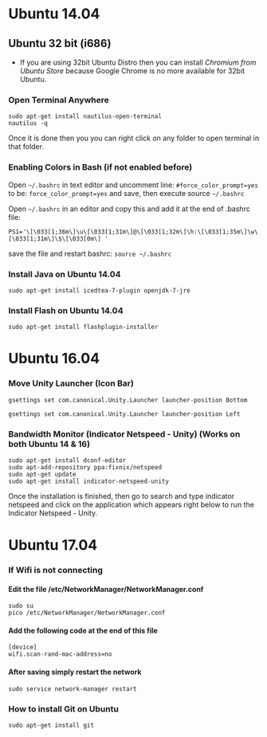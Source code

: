 # Ubuntu 14.04

## Ubuntu 32 bit (i686)
* If you are using 32bit Ubuntu Distro then you can install *Chromium from Ubuntu Store* because Google Chrome is no more available for 32bit Ubuntu.

### Open Terminal Anywhere
```
sudo apt-get install nautilus-open-terminal
nautilus -q
```

Once it is done then you you can right click on any folder to open terminal in that folder.

### Enabling Colors in Bash (if not enabled before)
Open ```~/.bashrc``` in text editor and uncomment line: ```#force_color_prompt=yes``` to be: ```force_color_prompt=yes``` and save, then execute source ```~/.bashrc```

Open ```~/.bashrc``` in an editor and copy this and add it at the end of .bashrc file:

```PS1='\[\033[1;36m\]\u\[\033[1;31m\]@\[\033[1;32m\]\h:\[\033[1;35m\]\w\[\033[1;31m\]\$\[\033[0m\] '```

save the file and restart bashrc:
```source ~/.bashrc```

### Install Java on Ubuntu 14.04
```sudo apt-get install icedtea-7-plugin openjdk-7-jre```

### Install Flash on Ubuntu 14.04
```sudo apt-get install flashplugin-installer```

# Ubuntu 16.04

### Move Unity Launcher (Icon Bar)
```gsettings set com.canonical.Unity.Launcher launcher-position Bottom```

```gsettings set com.canonical.Unity.Launcher launcher-position Left```

### Bandwidth Monitor (Indicator Netspeed - Unity) (Works on both Ubuntu 14 & 16)
```
sudo apt-get install dconf-editor
sudo apt-add-repository ppa:fixnix/netspeed
sudo apt-get update
sudo apt-get install indicator-netspeed-unity
```

Once the installation is finished, then go to search and type indicator netspeed and click on the application which appears right below to run the Indicator Netspeed - Unity.

# Ubuntu 17.04
### If Wifi is not connecting

#### Edit the file /etc/NetworkManager/NetworkManager.conf
```
sudo su
pico /etc/NetworkManager/NetworkManager.conf
```

#### Add the following code at the end of this file
```
[device]
wifi.scan-rand-mac-address=no
```

#### After saving simply restart the network
```sudo service network-manager restart```

### How to install Git on Ubuntu
```sudo apt-get install git```
